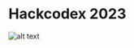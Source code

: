 
# Hackcodex 2023
![alt text](https://static.wixstatic.com/media/4fb3aa_c7b92f3e52b74174a83ea3d356cfcc03~mv2.png/v1/fill/w_135,h_90,al_c,q_85,usm_0.66_1.00_0.01,enc_auto/4fb3aa_c7b92f3e52b74174a83ea3d356cfcc03~mv2.png)

<!--

**Here are some ideas to get you started:**

🙋‍♀️ A short introduction - what is your organization all about?
🌈 Contribution guidelines - how can the community get involved?
👩‍💻 Useful resources - where can the community find your docs? Is there anything else the community should know?
🍿 Fun facts - what does your team eat for breakfast?
🧙 Remember, you can do mighty things with the power of [Markdown](https://docs.github.com/github/writing-on-github/getting-started-with-writing-and-formatting-on-github/basic-writing-and-formatting-syntax)
-->
